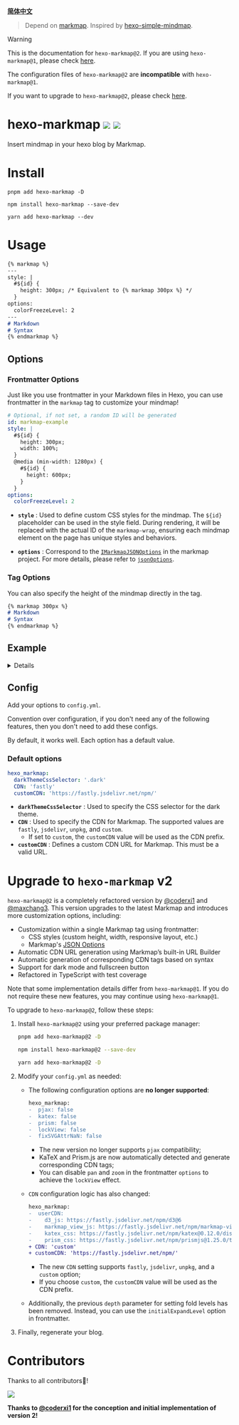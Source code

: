 [**简体中文**](https://github.com/maxchang3/hexo-markmap/blob/2.0.0-beta/README.zh.md)

> Depend on [markmap](https://github.com/gera2ld/markmap). Inspired by [hexo-simple-mindmap](https://github.com/HunterXuan/hexo-simple-mindmap).

> [!WARNING]
> This is the documentation for `hexo-markmap@2`. If you are using `hexo-markmap@1`, please check [here](https://github.com/markmap-universe/hexo-markmap/tree/legacy).
>
> The configuration files of `hexo-markmap@2` are **incompatible** with `hexo-markmap@1`.
>
> If you want to upgrade to `hexo-markmap@2`, please check [here](#upgrade-to-hexo-markmap-v2).

# hexo-markmap <a href="https://npm.im/hexo-markmap"><img src="https://badgen.net/npm/v/hexo-markmap"></a> <a href="https://npm.im/hexo-markmap"><img src="https://badgen.net/npm/dm/hexo-markmap"></a>

Insert mindmap in your hexo blog by Markmap.

# Install

```
pnpm add hexo-markmap -D
```

```
npm install hexo-markmap --save-dev
```


```
yarn add hexo-markmap --dev
```

# Usage

```markdown
{% markmap %}
---
style: |
  #${id} {
    height: 300px; /* Equivalent to {% markmap 300px %} */
  }
options:
  colorFreezeLevel: 2
---
# Markdown
# Syntax
{% endmarkmap %}
```

## Options

### Frontmatter Options

Just like you use frontmatter in your Markdown files in Hexo, you can use frontmatter in the `markmap` tag to customize your mindmap!

```yaml
# Optional, if not set, a random ID will be generated
id: markmap-example
style: |
  #${id} {
    height: 300px;
    width: 100%;
  }
  @media (min-width: 1280px) {
    #${id} {
      height: 600px;
    }
  }
options:
  colorFreezeLevel: 2
```
  
- **`style`** : Used to define custom CSS styles for the mindmap.
  The `${id}` placeholder can be used in the style field. During rendering, it will be replaced with the actual ID of the `markmap-wrap`, ensuring each mindmap element on the page has unique styles and behaviors.
  
- **`options`** : Correspond to the [`IMarkmapJSONOptions`](https://markmap.js.org/api/interfaces/markmap-view.IMarkmapJSONOptions.html) in the markmap project. For more details, please refer to [`jsonOptions`](https://markmap.js.org/docs/json-options#option-list).


### Tag Options

You can also specify the height of the mindmap directly in the tag.

```markdown
{% markmap 300px %}
# Markdown
# Syntax
{% endmarkmap %}
```

## Example 

<details>

````markdown
{% markmap %}
---
id: markmap-example
style: |
  #${id} {
    height: 300px;
    width: 100%;
  }
  @media (min-width: 1280px) {
    #${id} {
      height: 600px;
    }
  }
options:
  colorFreezeLevel: 2
---

## Links

- [Website](https://markmap.js.org/)
- [GitHub](https://github.com/gera2ld/markmap)

## Related Projects

- [coc-markmap](https://github.com/gera2ld/coc-markmap) for Neovim
- [markmap-vscode](https://marketplace.visualstudio.com/items?itemName=gera2ld.markmap-vscode) for VSCode
- [eaf-markmap](https://github.com/emacs-eaf/eaf-markmap) for Emacs

## Features

Note that if blocks and lists appear at the same level, the lists will be ignored.

### Lists

- **strong** ~~del~~ *italic* ==highlight==
- `inline code`
- [x] checkbox
- Katex: $x = {-b \pm \sqrt{b^2-4ac} \over 2a}$ <!-- markmap: fold -->
  - [More Katex Examples](#?d=gist:af76a4c245b302206b16aec503dbe07b:katex.md)
- Now we can wrap very very very very long text based on `maxWidth` option
- Ordered list
  1. item 1
  2. item 2

### Blocks

```js
console.log('hello, JavaScript')
```

| Products | Price |
|-|-|
| Apple | 4 |
| Banana | 2 |

![](https://markmap.js.org/favicon.png)
{% endmarkmap %}
````

</details>

## Config

Add your options to `config.yml`.

Convention over configuration, if you don't need any of the following features, then you don't need to add these configs.

By default, it works well. Each option has a default value.

### Default options

```yaml
hexo_markmap:
  darkThemeCssSelector: '.dark'
  CDN: 'fastly' 
  customCDN: 'https://fastly.jsdelivr.net/npm/'
```

- **`darkThemeCssSelector`** : Used to specify the CSS selector for the dark theme.  
- **`CDN`** : Used to specify the CDN for Markmap. The supported values are `fastly`, `jsdelivr`, `unpkg`, and `custom`.
  - If set to `custom`, the `customCDN` value will be used as the CDN prefix.
- **`customCDN`** : Defines a custom CDN URL for Markmap. This must be a valid URL.

# Upgrade to `hexo-markmap` v2

`hexo-markmap@2` is a completely refactored version by [@coderxi1](https://github.com/coderxi1/) and [@maxchang3](https://github.com/maxchang3/). This version upgrades to the latest Markmap and introduces more customization options, including:

- Customization within a single Markmap tag using frontmatter:
  - CSS styles (custom height, width, responsive layout, etc.)
  - Markmap's [JSON Options](https://markmap.js.org/docs/json-options#option-list)
- Automatic CDN URL generation using Markmap’s built-in URL Builder
- Automatic generation of corresponding CDN tags based on syntax
- Support for dark mode and fullscreen button
- Refactored in TypeScript with test coverage

Note that some implementation details differ from `hexo-markmap@1`. If you do not require these new features, you may continue using `hexo-markmap@1`.

To upgrade to `hexo-markmap@2`, follow these steps:

1. Install `hexo-markmap@2` using your preferred package manager:

    ```bash
    pnpm add hexo-markmap@2 -D
    ```
    ```bash
    npm install hexo-markmap@2 --save-dev
    ```
    ```bash
    yarn add hexo-markmap@2 -D
    ```

2. Modify your `config.yml` as needed:

   - The following configuration options are **no longer supported**:
      ```diff
      hexo_markmap:
      -  pjax: false
      -  katex: false
      -  prism: false
      -  lockView: false
      -  fixSVGAttrNaN: false
      ```
      - The new version no longer supports `pjax` compatibility;
      - KaTeX and Prism.js are now automatically detected and generate corresponding CDN tags;
      - You can disable `pan` and `zoom` in the frontmatter `options` to achieve the `lockView` effect.

   - `CDN` configuration logic has also changed:
      ```diff
      hexo_markmap:
      -  userCDN:
      -    d3_js: https://fastly.jsdelivr.net/npm/d3@6
      -    markmap_view_js: https://fastly.jsdelivr.net/npm/markmap-view@0.2.7
      -    katex_css: https://fastly.jsdelivr.net/npm/katex@0.12.0/dist/katex.min.css
      -    prism_css: https://fastly.jsdelivr.net/npm/prismjs@1.25.0/themes/prism.css
      + CDN: 'custom'
      + customCDN: 'https://fastly.jsdelivr.net/npm/'
      ```
      - The new `CDN` setting supports `fastly`, `jsdelivr`, `unpkg`, and a `custom` option;
      - If you choose `custom`, the `customCDN` value will be used as the CDN prefix.

   - Additionally, the previous `depth` parameter for setting fold levels has been removed. Instead, you can use the `initialExpandLevel` option in frontmatter.

3. Finally, regenerate your blog.


# Contributors

Thanks to all contributors🥰!

<a href="https://github.com/maxchang3/hexo-markmap/graphs/contributors">
  <img src="https://contrib.rocks/image?repo=maxchang3/hexo-markmap" />
</a>

**Thanks to [@coderxi1](https://github.com/coderxi1/) for the conception and initial implementation of version 2!**
